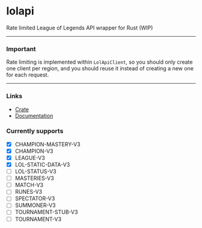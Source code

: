 # lolapi
Rate limited League of Legends API wrapper for Rust (WIP)

---

### Important

Rate limiting is implemented within `LolApiClient`, so you should only create one client per region, and you should reuse it instead of creating a new one for each request.

---

### Links

* [Crate](https://crates.io/crates/lolapi)
* [Documentation](https://docs.rs/lolapi)

### Currently supports

- [x] CHAMPION-MASTERY-V3
- [x] CHAMPION-V3
- [x] LEAGUE-V3
- [x] LOL-STATIC-DATA-V3
- [ ] LOL-STATUS-V3
- [ ] MASTERIES-V3
- [ ] MATCH-V3
- [ ] RUNES-V3
- [ ] SPECTATOR-V3
- [ ] SUMMONER-V3
- [ ] TOURNAMENT-STUB-V3
- [ ] TOURNAMENT-V3
